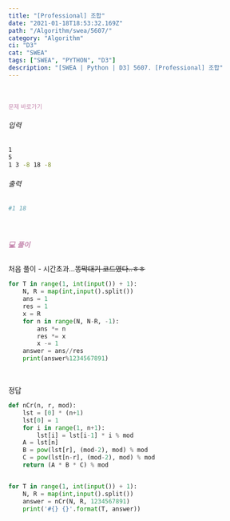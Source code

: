 ```yaml
---
title: "[Professional] 조합"
date: "2021-01-18T18:53:32.169Z"
path: "/Algorithm/swea/5607/"
category: "Algorithm"
ci: "D3"
cat: "SWEA"
tags: ["SWEA", "PYTHON", "D3"]
description: "[SWEA | Python | D3] 5607. [Professional] 조합"
---
```


<br />

<a href="https://swexpertacademy.com/main/code/problem/problemDetail.do?contestProbId=AWXGKdbqczEDFAUo&categoryId=AWXGKdbqczEDFAUo&categoryType=CODE" style="color:#C587AE;text-decoration:none;"><small>문제 바로가기</small></a>

###### 입력

```sh
1
5
1 3 -8 18 -8
```

###### 출력

```sh
#1 18
```

<br />

##### <h5 style="color:#C587AE;">💻 풀이</h5>

처음 풀이 - 시간초과...~~똥막대기 코드였다..ㅎㅎ~~

```python
for T in range(1, int(input()) + 1):
    N, R = map(int,input().split())
    ans = 1
    res = 1
    x = R
    for n in range(N, N-R, -1):
        ans *= n
        res *= x
        x -= 1
    answer = ans//res
    print(answer%1234567891)
```

<br />

정답

```python
def nCr(n, r, mod):
    lst = [0] * (n+1)
    lst[0] = 1
    for i in range(1, n+1):
        lst[i] = lst[i-1] * i % mod
    A = lst[n]
    B = pow(lst[r], (mod-2), mod) % mod
    C = pow(lst[n-r], (mod-2), mod) % mod
    return (A * B * C) % mod


for T in range(1, int(input()) + 1):
    N, R = map(int,input().split())
    answer = nCr(N, R, 1234567891)
    print('#{} {}'.format(T, answer))
```

